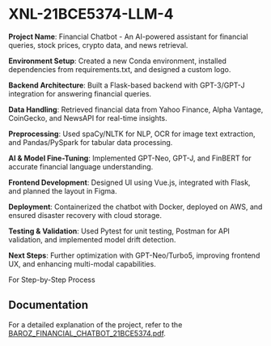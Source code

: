 # XNL-21BCE5374-LLM-4
**Project Name**: Financial Chatbot - An AI-powered assistant for financial queries, stock prices, crypto data, and news retrieval.

**Environment Setup**: Created a new Conda environment, installed dependencies from requirements.txt, and designed a custom logo.

**Backend Architecture**: Built a Flask-based backend with GPT-3/GPT-J integration for answering financial queries.

**Data Handling**: Retrieved financial data from Yahoo Finance, Alpha Vantage, CoinGecko, and NewsAPI for real-time insights.

**Preprocessing**: Used spaCy/NLTK for NLP, OCR for image text extraction, and Pandas/PySpark for tabular data processing.

**AI & Model Fine-Tuning**: Implemented GPT-Neo, GPT-J, and FinBERT for accurate financial language understanding.

**Frontend Development**: Designed UI using Vue.js, integrated with Flask, and planned the layout in Figma.

**Deployment**: Containerized the chatbot with Docker, deployed on AWS, and ensured disaster recovery with cloud storage.

**Testing & Validation**: Used Pytest for unit testing, Postman for API validation, and implemented model drift detection.

**Next Steps**: Further optimization with GPT-Neo/Turbo5, improving frontend UX, and enhancing multi-modal capabilities.

For Step-by-Step Process 

## Documentation  

For a detailed explanation of the project, refer to the [BAROZ_FINANCIAL_CHATBOT_21BCE5374.pdf](./BAROZ_FINANCIAL_CHATBOT_21BCE5374.pdf).  

